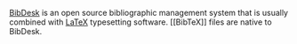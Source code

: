 [BibDesk](https://bibdesk.sourceforge.io/) is an open source bibliographic management system that is usually combined with [LaTeX](https://en.wikipedia.org/wiki/LaTeX) typesetting software. [[BibTeX]] files are native to BibDesk.